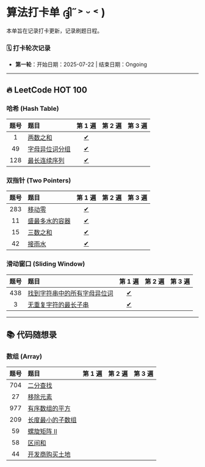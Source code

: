 # 算法打卡单 ദ്ദി˶˃ ᵕ ˂ )

本单旨在记录打卡更新，记录刷题日程。


### 🗓️ 打卡轮次记录

*   **第一轮**：开始日期：2025-07-22 | 结束日期：Ongoing

---

## 🔥 LeetCode HOT 100

### 哈希 (Hash Table)

| 题号  | 题目                                                                   |                       第 1 遍                        | 第 2 遍 | 第 3 遍 |
|:---:|:---------------------------------------------------------------------|:--------------------------------------------------:|:-----:|:-----:|
|  1  | [两数之和](https://leetcode.cn/problems/two-sum/)                        |           [✔](solutions/hot/TwoSum.java)           |       |       |
| 49  | [字母异位词分组](https://leetcode.cn/problems/group-anagrams/)              |       [✔](solutions/hot/GroupAnagrams.java)        |       |       |
| 128 | [最长连续序列](https://leetcode.cn/problems/longest-consecutive-sequence/) | [✔](solutions/hot/LongestConsecutiveSequence.java) |       |       |

### 双指针 (Two Pointers)

| 题号  | 题目                                                                 |                     第 1 遍                      | 第 2 遍 | 第 3 遍 |
|:---:|:-------------------------------------------------------------------|:----------------------------------------------:|:-----:|:-----:|
| 283 | [移动零](https://leetcode.cn/problems/move-zeroes/)                   |       [✔](solutions/hot/MoveZeroes.java)       |       |       |
| 11  | [盛最多水的容器](https://leetcode.cn/problems/container-with-most-water/) | [✔](solutions/hot/ContainerWithMostWater.java) |       |       |
| 15  | [三数之和](https://leetcode.cn/problems/3sum/)                         |        [✔](solutions/hot/ThreeSum.java)        |       |       |
| 42  | [接雨水](https://leetcode.cn/problems/trapping-rain-water/)           |   [✔](solutions/hot/TrappingRainWater.java)    |       |       |

### 滑动窗口 (Sliding Window)

| 题号  | 题目                                                                                                                                                |                               第 1 遍                                | 第 2 遍 | 第 3 遍 |
|:---:|:--------------------------------------------------------------------------------------------------------------------------------------------------|:------------------------------------------------------------------:|:-----:|:-----:|
| 438 | [找到字符串中的所有字母异位词](https://leetcode.cn/problems/find-all-anagrams-in-a-string/description/?envType=study-plan-v2&envId=top-100-liked)               |          [✔](solutions/hot/FindAllAnagramsInAString.java)          |       |       |
|  3  | [无重复字符的最长子串]( https://leetcode.cn/problems/longest-substring-without-repeating-characters/description/?envType=study-plan-v2&envId=top-100-liked) | [✔](solutions/hot/LongestSubstringWithoutRepeatingCharacters.java) |       |       |

---

## 📚 代码随想录

### 数组 (Array)

| 题号  | 题目                                                                  | 第 1 遍 | 第 2 遍 | 第 3 遍 |
|:---:|:--------------------------------------------------------------------|:-----:|:-----:|:-----:|
| 704 | [二分查找](https://leetcode.cn/problems/binary-search/)                 |       |       |       |
| 27  | [移除元素](https://leetcode.cn/problems/remove-element/)                |       |       |       |
| 977 | [有序数组的平方](https://leetcode.cn/problems/squares-of-a-sorted-array/)  |       |       |       |
| 209 | [长度最小的子数组](https://leetcode.cn/problems/minimum-size-subarray-sum/) |       |       |       |
| 59  | [螺旋矩阵 II](https://leetcode.cn/problems/spiral-matrix-ii/)           |       |       |       |
| 58  | [区间和](https://kamacoder.com/problempage.php?pid=1070)               |       |       |       |
| 44  | [开发商购买土地](https://kamacoder.cn/problempage.php?pid=1044)            |       |       |       |
